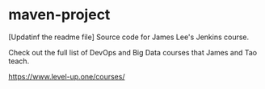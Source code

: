 # maven-project
[Updatinf the readme file]
Source code for James Lee's Jenkins course.

Check out the full list of DevOps and Big Data courses that James and Tao teach.

https://www.level-up.one/courses/
